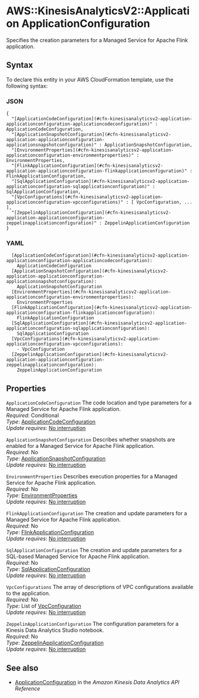 # AWS::KinesisAnalyticsV2::Application ApplicationConfiguration<a name="aws-properties-kinesisanalyticsv2-application-applicationconfiguration"></a>

Specifies the creation parameters for a Managed Service for Apache Flink application\.

## Syntax<a name="aws-properties-kinesisanalyticsv2-application-applicationconfiguration-syntax"></a>

To declare this entity in your AWS CloudFormation template, use the following syntax:

### JSON<a name="aws-properties-kinesisanalyticsv2-application-applicationconfiguration-syntax.json"></a>

```
{
  "[ApplicationCodeConfiguration](#cfn-kinesisanalyticsv2-application-applicationconfiguration-applicationcodeconfiguration)" : ApplicationCodeConfiguration,
  "[ApplicationSnapshotConfiguration](#cfn-kinesisanalyticsv2-application-applicationconfiguration-applicationsnapshotconfiguration)" : ApplicationSnapshotConfiguration,
  "[EnvironmentProperties](#cfn-kinesisanalyticsv2-application-applicationconfiguration-environmentproperties)" : EnvironmentProperties,
  "[FlinkApplicationConfiguration](#cfn-kinesisanalyticsv2-application-applicationconfiguration-flinkapplicationconfiguration)" : FlinkApplicationConfiguration,
  "[SqlApplicationConfiguration](#cfn-kinesisanalyticsv2-application-applicationconfiguration-sqlapplicationconfiguration)" : SqlApplicationConfiguration,
  "[VpcConfigurations](#cfn-kinesisanalyticsv2-application-applicationconfiguration-vpcconfigurations)" : [ VpcConfiguration, ... ],
  "[ZeppelinApplicationConfiguration](#cfn-kinesisanalyticsv2-application-applicationconfiguration-zeppelinapplicationconfiguration)" : ZeppelinApplicationConfiguration
}
```

### YAML<a name="aws-properties-kinesisanalyticsv2-application-applicationconfiguration-syntax.yaml"></a>

```
  [ApplicationCodeConfiguration](#cfn-kinesisanalyticsv2-application-applicationconfiguration-applicationcodeconfiguration): 
    ApplicationCodeConfiguration
  [ApplicationSnapshotConfiguration](#cfn-kinesisanalyticsv2-application-applicationconfiguration-applicationsnapshotconfiguration): 
    ApplicationSnapshotConfiguration
  [EnvironmentProperties](#cfn-kinesisanalyticsv2-application-applicationconfiguration-environmentproperties): 
    EnvironmentProperties
  [FlinkApplicationConfiguration](#cfn-kinesisanalyticsv2-application-applicationconfiguration-flinkapplicationconfiguration): 
    FlinkApplicationConfiguration
  [SqlApplicationConfiguration](#cfn-kinesisanalyticsv2-application-applicationconfiguration-sqlapplicationconfiguration): 
    SqlApplicationConfiguration
  [VpcConfigurations](#cfn-kinesisanalyticsv2-application-applicationconfiguration-vpcconfigurations): 
    - VpcConfiguration
  [ZeppelinApplicationConfiguration](#cfn-kinesisanalyticsv2-application-applicationconfiguration-zeppelinapplicationconfiguration): 
    ZeppelinApplicationConfiguration
```

## Properties<a name="aws-properties-kinesisanalyticsv2-application-applicationconfiguration-properties"></a>

`ApplicationCodeConfiguration`  <a name="cfn-kinesisanalyticsv2-application-applicationconfiguration-applicationcodeconfiguration"></a>
The code location and type parameters for a Managed Service for Apache Flink application\.  
*Required*: Conditional  
*Type*: [ApplicationCodeConfiguration](aws-properties-kinesisanalyticsv2-application-applicationcodeconfiguration.md)  
*Update requires*: [No interruption](https://docs.aws.amazon.com/AWSCloudFormation/latest/UserGuide/using-cfn-updating-stacks-update-behaviors.html#update-no-interrupt)

`ApplicationSnapshotConfiguration`  <a name="cfn-kinesisanalyticsv2-application-applicationconfiguration-applicationsnapshotconfiguration"></a>
Describes whether snapshots are enabled for a Managed Service for Apache Flink application\.  
*Required*: No  
*Type*: [ApplicationSnapshotConfiguration](aws-properties-kinesisanalyticsv2-application-applicationsnapshotconfiguration.md)  
*Update requires*: [No interruption](https://docs.aws.amazon.com/AWSCloudFormation/latest/UserGuide/using-cfn-updating-stacks-update-behaviors.html#update-no-interrupt)

`EnvironmentProperties`  <a name="cfn-kinesisanalyticsv2-application-applicationconfiguration-environmentproperties"></a>
Describes execution properties for a Managed Service for Apache Flink application\.  
*Required*: No  
*Type*: [EnvironmentProperties](aws-properties-kinesisanalyticsv2-application-environmentproperties.md)  
*Update requires*: [No interruption](https://docs.aws.amazon.com/AWSCloudFormation/latest/UserGuide/using-cfn-updating-stacks-update-behaviors.html#update-no-interrupt)

`FlinkApplicationConfiguration`  <a name="cfn-kinesisanalyticsv2-application-applicationconfiguration-flinkapplicationconfiguration"></a>
The creation and update parameters for a Managed Service for Apache Flink application\.  
*Required*: No  
*Type*: [FlinkApplicationConfiguration](aws-properties-kinesisanalyticsv2-application-flinkapplicationconfiguration.md)  
*Update requires*: [No interruption](https://docs.aws.amazon.com/AWSCloudFormation/latest/UserGuide/using-cfn-updating-stacks-update-behaviors.html#update-no-interrupt)

`SqlApplicationConfiguration`  <a name="cfn-kinesisanalyticsv2-application-applicationconfiguration-sqlapplicationconfiguration"></a>
The creation and update parameters for a SQL\-based Managed Service for Apache Flink application\.  
*Required*: No  
*Type*: [SqlApplicationConfiguration](aws-properties-kinesisanalyticsv2-application-sqlapplicationconfiguration.md)  
*Update requires*: [No interruption](https://docs.aws.amazon.com/AWSCloudFormation/latest/UserGuide/using-cfn-updating-stacks-update-behaviors.html#update-no-interrupt)

`VpcConfigurations`  <a name="cfn-kinesisanalyticsv2-application-applicationconfiguration-vpcconfigurations"></a>
The array of descriptions of VPC configurations available to the application\.  
*Required*: No  
*Type*: List of [VpcConfiguration](aws-properties-kinesisanalyticsv2-application-vpcconfiguration.md)  
*Update requires*: [No interruption](https://docs.aws.amazon.com/AWSCloudFormation/latest/UserGuide/using-cfn-updating-stacks-update-behaviors.html#update-no-interrupt)

`ZeppelinApplicationConfiguration`  <a name="cfn-kinesisanalyticsv2-application-applicationconfiguration-zeppelinapplicationconfiguration"></a>
The configuration parameters for a Kinesis Data Analytics Studio notebook\.  
*Required*: No  
*Type*: [ZeppelinApplicationConfiguration](aws-properties-kinesisanalyticsv2-application-zeppelinapplicationconfiguration.md)  
*Update requires*: [No interruption](https://docs.aws.amazon.com/AWSCloudFormation/latest/UserGuide/using-cfn-updating-stacks-update-behaviors.html#update-no-interrupt)

## See also<a name="aws-properties-kinesisanalyticsv2-application-applicationconfiguration--seealso"></a>
+  [ApplicationConfiguration](https://docs.aws.amazon.com/kinesisanalytics/latest/apiv2/API_ApplicationConfiguration.html) in the *Amazon Kinesis Data Analytics API Reference* 

